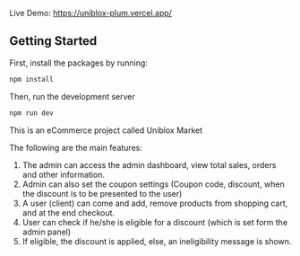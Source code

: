 Live Demo: https://uniblox-plum.vercel.app/

## Getting Started

First, install the packages by running:

```bash
npm install
```

Then, run the development server
```bash
npm run dev
```

This is an eCommerce project called Uniblox Market

The following are the main features:

1. The admin can access the admin dashboard, view total sales, orders and other information.
2. Admin can also set the coupon settings (Coupon code, discount, when the discount is to be presented to the user)
3. A user (client) can come and add, remove products from shopping cart, and at the end checkout.
4. User can check if he/she is eligible for a discount (which is set form the admin panel)
5. If eligible, the discount is applied, else, an ineligibility message is shown.
